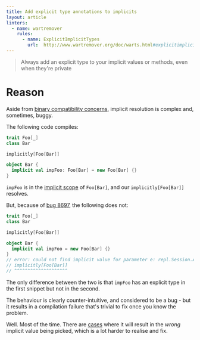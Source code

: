 ```yaml
---
title: Add explicit type annotations to implicits
layout: article
linters:
  - name: wartremover
    rules:
      - name: ExplicitImplicitTypes
        url:  http://www.wartremover.org/doc/warts.html#explicitimplicittypes
---
```


> Always add an explicit type to your implicit values or methods, even when they're private

# Reason

Aside from [binary compatibility concerns](../binary_compat/explicit_type_annotations.html), implicit resolution is complex and, sometimes, buggy.

The following code compiles:

```scala
trait Foo[_]
class Bar

implicitly[Foo[Bar]]

object Bar {
  implicit val impFoo: Foo[Bar] = new Foo[Bar] {}
}
```

`impFoo` is in the [implicit scope](../definitions/implicit_scope.html) of `Foo[Bar]`, and our `implicitly[Foo[Bar]]` resolves.

But, because of [bug 8697](https://github.com/scala/bug/issues/8697), the following does not:

```scala
trait Foo[_]
class Bar

implicitly[Foo[Bar]]

object Bar {
  implicit val impFoo = new Foo[Bar] {}
}
// error: could not find implicit value for parameter e: repl.Session.App0.Foo[repl.Session.App0.Bar]
// implicitly[Foo[Bar]]
// ^^^^^^^^^^^^^^^^^^^^
```

The only difference between the two is that `impFoo` has an explicit type in the first snippet but not in the second.

The behaviour is clearly counter-intuitive, and considered to be a bug - but it results in a compilation failure that's trivial to fix once you know the problem.

Well. Most of the time. There are [cases](https://github.com/rickynils/scalacheck/pull/468) where it will result in the *wrong* implicit value being picked, which is a lot harder to realise and fix.
